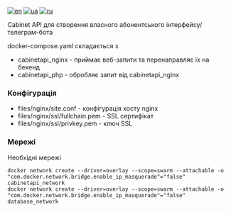 [![en](https://img.shields.io/badge/lang-en-red.svg)](README.md)
[![ua](https://img.shields.io/badge/lang-ua-yellow.svg)](README.ua.md)
[![ru](https://img.shields.io/badge/lang-ru-blue.svg)](README.ru.md)

Cabinet API для створення власного абонентського інтерфейсу/телеграм-бота

docker-compose.yaml складається з
  + cabinetapi_nginx - приймає веб-запити та перенаправляє їх на бекенд
  + cabinetapi_php - обробляє запит від cabinetapi_nginx

### Конфігурація
  + files/nginx/site.conf - конфігурація хосту nginx
  + files/nginx/ssl/fullchain.pem - SSL сертифікат
  + files/nginx/ssl/privkey.pem - ключ SSL

### Мережі

Необхідні мережі

```
docker network create --driver=overlay --scope=swarm --attachable -o "com.docker.network.bridge.enable_ip_masquerade"="false" cabinetapi_network
docker network create --driver=overlay --scope=swarm --attachable -o "com.docker.network.bridge.enable_ip_masquerade"="false" database_network
```